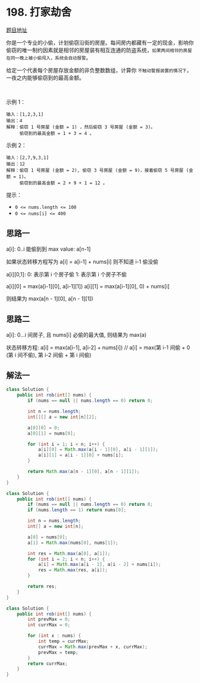 # 198. 打家劫舍

[题目地址](https://leetcode-cn.com/problems/house-robber/)

你是一个专业的小偷，计划偷窃沿街的房屋。每间房内都藏有一定的现金，影响你偷窃的唯一制约因素就是相邻的房屋装有相互连通的防盗系统，`如果两间相邻的房屋在同一晚上被小偷闯入，系统会自动报警`。

给定一个代表每个房屋存放金额的非负整数数组，计算你 `不触动警报装置的情况下`，一夜之内能够偷窃到的最高金额。

 

示例 1：

```
输入：[1,2,3,1]
输出：4
解释：偷窃 1 号房屋 (金额 = 1) ，然后偷窃 3 号房屋 (金额 = 3)。
     偷窃到的最高金额 = 1 + 3 = 4 。
```

示例 2：

```
输入：[2,7,9,3,1]
输出：12
解释：偷窃 1 号房屋 (金额 = 2), 偷窃 3 号房屋 (金额 = 9)，接着偷窃 5 号房屋 (金额 = 1)。
     偷窃到的最高金额 = 2 + 9 + 1 = 12 。
```

提示：

- `0 <= nums.length <= 100`
- `0 <= nums[i] <= 400`

## 思路一

a[i]: 0..i 能偷到到 max value: a[n-1]

如果状态转移方程写为 a[i] = a[i-1] + nums[i] 则不知道 i-1 偷没偷

a[i][0,1]: 
    0: 表示第 i 个房子偷
    1: 表示第 i 个房子不偷

a[i][0] = max(a[i-1][0], a[i-1][1])
a[i][1] = max(a[i-1][0], 0) + nums[i]

则结果为 max(a[n - 1][0], a[n - 1][1])

## 思路二

a[i]: 0...i 间房子, 且 nums[i] 必偷的最大值, 则结果为 max(a)

状态转移方程: a[i] = max(a[i-1], a[i-2] + nums[i]) // a[i] = max(第 i-1 间偷 + 0 (第 i 间不偷), 第 i-2 间偷 + 第 i 间偷)


## 解法一


```Java
class Solution {
    public int rob(int[] nums) {
        if (nums == null || nums.length == 0) return 0;

        int n = nums.length;
        int[][] a = new int[n][2];

        a[0][0] = 0;
        a[0][1] = nums[0];

        for (int i = 1; i < n; i++) {
            a[i][0] = Math.max(a[i - 1][0], a[i - 1][1]);
            a[i][1] = a[i - 1][0] + nums[i];
        }

        return Math.max(a[n - 1][0], a[n - 1][1]);
    }
}
```

```Java
class Solution {
    public int rob(int[] nums) {
        if (nums == null || nums.length == 0) return 0;
        if (nums.length == 1) return nums[0];

        int n = nums.length;
        int[] a = new int[n];

        a[0] = nums[0];
        a[1] = Math.max(nums[0], nums[1]);

        int res = Math.max(a[0], a[1]);
        for (int i = 2; i < n; i++) {
            a[i] = Math.max(a[i - 1], a[i - 2] + nums[i]);
            res = Math.max(res, a[i]);
        }

        return res;
    }
}
```


```Java
class Solution {
    public int rob(int[] nums) {
        int prevMax = 0;
        int currMax = 0;

        for (int x : nums) {
            int temp = currMax;
            currMax = Math.max(prevMax + x, currMax);
            prevMax = temp;
        }
        return currMax;
    }
}
```